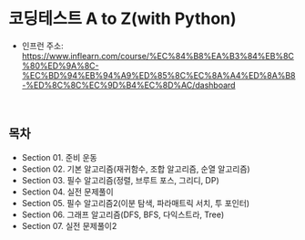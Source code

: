 # 코딩테스트 A to Z(with Python)

 - 인프런 주소: https://www.inflearn.com/course/%EC%84%B8%EA%B3%84%EB%8C%80%ED%9A%8C-%EC%BD%94%EB%94%A9%ED%85%8C%EC%8A%A4%ED%8A%B8-%ED%8C%8C%EC%9D%B4%EC%8D%AC/dashboard

<br/>

## 목차

 - Section 01. 준비 운동
 - Section 02. 기본 알고리즘(재귀함수, 조합 알고리즘, 순열 알고리즘)
 - Section 03. 필수 알고리즘(정렬, 브루트 포스, 그리디, DP)
 - Section 04. 실전 문제풀이
 - Section 05. 필수 알고리즘2(이분 탐색, 파라매트릭 서치, 투 포인터)
 - Section 06. 그래프 알고리즘(DFS, BFS, 다익스트라, Tree)
 - Section 07. 실전 문제풀이2

